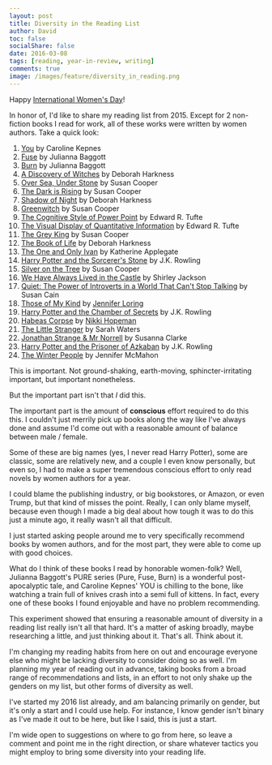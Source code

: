 ```yaml
---
layout: post
title: Diversity in the Reading List
author: David
toc: false
socialShare: false
date: 2016-03-08
tags: [reading, year-in-review, writing]
comments: true
image: /images/feature/diversity_in_reading.png
---
```


Happy [International Women's Day](http://www.internationalwomensday.com/)!

In honor of, I'd like to share my reading list from 2015. Except for 2
non-fiction books I read for work, all of these works were written by women
authors. Take a quick look:

1. [You](https://www.goodreads.com/book/show/20821614-you) by Caroline Kepnes
1. [Fuse](https://www.goodreads.com/book/show/9752754-fuse) by Julianna Baggott
1. [Burn](https://www.goodreads.com/book/show/18984702-burn) by Julianna Baggott
1. [A Discovery of Witches](https://www.goodreads.com/book/show/11468955-a-discovery-of-witches)
   by Deborah Harkness
1. [Over Sea, Under Stone](https://www.goodreads.com/book/show/11312.Over_Sea_Under_Stone)
   by Susan Cooper
1. [The Dark is Rising](https://www.goodreads.com/book/show/210329.The_Dark_is_Rising)
   by Susan Cooper
1. [Shadow of Night](https://www.goodreads.com/book/show/16171223-shadow-of-night)
   by Deborah Harkness
1. [Greenwitch](https://www.goodreads.com/book/show/24963.Greenwitch) by Susan
   Cooper
1. [The Cognitive Style of Power Point](https://www.goodreads.com/book/show/742719.The_Cognitive_Style_of_Power_Point)
   by Edward R. Tufte
1. [The Visual Display of Quantitative Information](https://www.goodreads.com/book/show/17744.The_Visual_Display_of_Quantitative_Information)
   by Edward R. Tufte
1. [The Grey King](https://www.goodreads.com/book/show/745955.The_Grey_King) by
   Susan Cooper
1. [The Book of Life](https://www.goodreads.com/book/show/16054217-the-book-of-life)
   by Deborah Harkness
1. [The One and Only Ivan](https://www.goodreads.com/book/show/18635000-the-one-and-only-ivan)
   by Katherine Applegate
1. [Harry Potter and the Sorcerer's Stone](https://www.goodreads.com/book/show/3.Harry_Potter_and_the_Sorcerer_s_Stone)
   by J.K. Rowling
1. [Silver on the Tree](https://www.goodreads.com/book/show/6660638-silver-on-the-tree)
   by Susan Cooper
1. [We Have Always Lived in the Castle](https://www.goodreads.com/book/show/89724.We_Have_Always_Lived_in_the_Castle)
   by Shirley Jackson
1. [Quiet: The Power of Introverts in a World That Can't Stop Talking](https://www.goodreads.com/book/show/8520610-quiet)
   by Susan Cain
1. [Those of My Kind](https://www.goodreads.com/book/show/25521028-those-of-my-kind)
   by [Jennifer Loring](http://jennifertloring.com/)
1. [Harry Potter and the Chamber of Secrets](https://www.goodreads.com/book/show/15881.Harry_Potter_and_the_Chamber_of_Secrets)
   by J.K. Rowling
1. [Habeas Corpse](https://www.goodreads.com/book/show/18702682-habeas-corpse)
   by [Nikki Hopeman](http://nikkihopeman.com/)
1. [The Little Stranger](https://www.goodreads.com/book/show/5598017-the-little-stranger)
   by Sarah Waters
1. [Jonathan Strange & Mr Norrell](https://www.goodreads.com/book/show/14201.Jonathan_Strange_Mr_Norrell)
   by Susanna Clarke
1. [Harry Potter and the Prisoner of Azkaban](https://www.goodreads.com/book/show/5.Harry_Potter_and_the_Prisoner_of_Azkaban)
   by J.K. Rowling
1. [The Winter People](https://www.goodreads.com/book/show/18007535-the-winter-people)
   by Jennifer McMahon

This is important. Not ground-shaking, earth-moving, sphincter-irritating
important, but important nonetheless.

But the important part isn't that _I_ did this.

The important part is the amount of **conscious** effort required to do this
this. I couldn't just merrily pick up books along the way like I've always done
and assume I'd come out with a reasonable amount of balance between male /
female.

Some of these are big names (yes, I never read Harry Potter), some are classic,
some are relatively new, and a couple I even know personally, but even so, I had
to make a super tremendous conscious effort to only read novels by women authors
for a year.

I could blame the publishing industry, or big bookstores, or Amazon, or even
Trump, but that kind of misses the point. Really, I can only blame myself,
because even though I made a big deal about how tough it was to do this just a
minute ago, it really wasn't all that difficult.

I just started asking people around me to very specifically recommend books by
women authors, and for the most part, they were able to come up with good
choices.

What do I think of these books I read by honorable women-folk? Well, Julianna
Baggott's PURE series (Pure, Fuse, Burn) is a wonderful post-apocalyptic tale,
and Caroline Kepnes' YOU is chilling to the bone, like watching a train full of
knives crash into a semi full of kittens. In fact, every one of these books I
found enjoyable and have no problem recommending.

This experiment showed that ensuring a reasonable amount of diversity in a
reading list really isn't all that hard. It's a matter of asking broadly, maybe
researching a little, and just thinking about it. That's all. Think about it.

I'm changing my reading habits from here on out and encourage everyone else who
might be lacking diversity to consider doing so as well. I'm planning my year of
reading out in advance, taking books from a broad range of recommendations and
lists, in an effort to not only shake up the genders on my list, but other forms
of diversity as well.

I've started my 2016 list already, and am balancing primarily on gender, but
it's only a start and I could use help. For instance, I know gender isn't binary
as I've made it out to be here, but like I said, this is just a start.

I'm wide open to suggestions on where to go from here, so leave a comment and
point me in the right direction, or share whatever tactics you might employ to
bring some diversity into your reading life.
